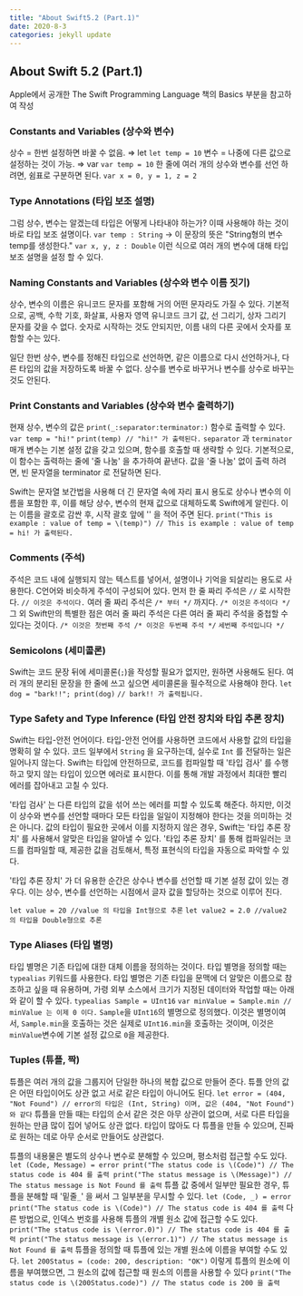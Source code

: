 ```yaml
---
title: "About Swift5.2 (Part.1)"
date: 2020-8-3
categories: jekyll update
---
```

## About Swift 5.2 (Part.1)

Apple에서 공개한 The Swift Programming Language 책의 Basics 부분을 참고하여 작성

### Constants and Variables (상수와 변수)

상수 = 한번 설정하면 바꿀 수 없음. ⇒ let 
 `let temp = 10`
변수 = 나중에 다른 값으로 설정하는 것이 가능. ⇒ var
 `var temp = 10`
한 줄에 여러 개의 상수와 변수를 선언 하려면, 쉼표로 구분하면 된다.
`var x = 0, y = 1, z = 2`

### Type Annotations (타입 보조 설명)

그럼 상수, 변수는 알겠는데 타입은 어떻게 나타내야 하는가?
이때 사용해야 하는 것이 바로 타입 보조 설명이다.
`var temp : String` 
→ 이 문장의 뜻은 "String형의 변수 temp를 생성한다."
`var x, y, z : Double`
이런 식으로 여러 개의 변수에 대해 타입 보조 설명을 설정 할 수 있다.

### Naming Constants and Variables (상수와 변수 이름 짓기)

상수, 변수의 이름은 유니코드 문자를 포함해 거의 어떤 문자라도 가질 수 있다.
기본적으로, 공백, 수학 기호, 화살표, 사용자 영역 유니코드 크기 값, 선 그리기, 상자 그리기 문자를 갖을 수 없다. 숫자로 시작하는 것도 안되지만, 이름 내의 다른 곳에서 숫자를 포함할 수는 있다.

일단 한번 상수, 변수를 정해진 타입으로 선언하면, 같은 이름으로 다시 선언하거나, 다른 타입의 값을 저장하도록 바꿀 수 없다. 상수를 변수로 바꾸거나 변수를 상수로 바꾸는 것도 안된다.

### Print Constants and Variables (상수와 변수 출력하기)

현재 상수, 변수의 값은 `print(_:separator:terminator:)` 함수로 출력할 수 있다.
`var temp = "hi!"`
`print(temp)
// "hi!" 가 출력된다.`
`separator` 과 `terminator` 매개 변수는 기본 설정 값을 갖고 있으며, 함수를 호출할 때 생략할 수 있다. 기본적으로, 이 함수는 출력하는 줄에 '줄 나눔' 을 추가하여 끝낸다. 값을 '줄 나눔' 없이 출력 하려면, 빈 문자열을 terminator 로 전달하면 된다.

Swift는 문자열 보간법을 사용해 더 긴 문자열 속에 자리 표시 용도로 상수나 변수의 이름을 포함한 후, 이를 해당 상수, 변수의 현재 값으로 대체하도록 Swift에게 알린다. 이는 이름을 괄호로 감싼 후, 시작 괄호 앞에 '\' 을 적어 주면 된다.
`print("This is example : value of temp = \(temp)")
// This is example : value of temp = hi! 가 출력된다.`

### Comments (주석)

주석은 코드 내에 실행되지 않는 텍스트를 넣어서, 설명이나 기억을 되살리는 용도로 사용한다.
C언어와 비슷하게 주석이 구성되어 있다. 먼저 한 줄 짜리 주석은 `//` 로 시작한다.
`// 이것은 주석이다.`
여러 줄 짜리 주석은 `/* 부터 */` 까지다.
`/* 이것은`
`주석이다 */`
그 외 Swift만의 특별한 점은 여러 줄 짜리 주석은 다른 여러 줄 짜리 주석을 중첩할 수 있다는 것이다.
`/* 이것은 첫번째 주석
/* 이것은 두번째 주석 */`
`세번째 주석입니다 */`

### Semicolons (세미콜론)

Swift는 코드 문장 뒤에 세미콜론(`;`)을 작성할 필요가 없지만, 원하면 사용해도 된다.
여러 개의 분리된 문장을 한 줄에 쓰고 싶으면 세미콜론을 필수적으로 사용해야 한다.
`let dog = "bark!!"; print(dog)`
`// bark!! 가 출력됩니다.`

### Type Safety and Type Inference (타입 안전 장치와 타입 추론 장치)

Swift는 타입-안전 언어이다. 타입-안전 언어를 사용하면 코드에서 사용할 값의 타입을 명확히 알 수 있다. 코드 일부에서 `String` 을 요구하는데, 실수로 `Int` 를 전달하는 일은 일어나지 않는다.
Swift는 타입에 안전하므로, 코드를 컴파일할 때 '타입 검사' 를 수행하고 맞지 않는 타입이 있으면 에러로 표시한다. 이를 통해 개발 과정에서 최대한 빨리 에러를 잡아내고 고칠 수 있다.

'타입 검사' 는 다른 타입의 값을 섞어 쓰는 에러를 피할 수 있도록 해준다. 하지만, 이것이 상수와 변수를 선언할 때마다 모든 타입을 일일이 지정해야 한다는 것을 의미하는 것은 아니다. 값의 타입이 필요한 곳에서 이를 지정하지 않은 경우, Swift는 '타입 추론 장치' 를 사용해서 알맞은 타입을 알아낼 수 있다. 
'타입 추론 장치' 를 통해 컴파일러는 코드를 컴파일할 때, 제공한 값을 검토해서, 특정 표현식의 타입을 자동으로 파악할 수 있다.

'타입 추론 장치' 가 더 유용한 순간은 상수나 변수를 선언할 때 기본 설정 값이 있는 경우다. 이는 상수, 변수를 선언하는 시점에서 글자 값을 할당하는 것으로 이루어 진다.

`let value = 20 //value 의 타입을 Int형으로 추론`
`let value2 = 2.0 //value2 의 타입을 Double형으로 추론`

### Type Aliases (타입 별명)

타입 별명은 기존 타입에 대한 대체 이름을 정의하는 것이다. 타입 별명을 정의할 때는 `typealias` 키워드를 사용한다.
타입 별명은 기존 타입을 문맥에 더 알맞은 이름으로 참조하고 싶을 때 유용하며, 가령 외부 소스에서 크기가 지정된 데이터와 작업할 때는 아래와 같이 할 수 있다.
`typealias Sample = UInt16`
`var minValue = Sample.min
// minValue 는 이제 0 이다.`
`Sample`을 `UInt16`의 별명으로 정의했다. 이것은 별명이여서, `Sample.min`을 호출하는 것은 실제로 `UInt16.min`을 호출하는 것이며, 이것은 `minValue`변수에 기본 설정 값으로 `0`을 제공한다.

### Tuples (튜플, 짝)

튜플은 여러 개의 값을 그룹지어 단일한 하나의 복합 값으로 만들어 준다. 튜플 안의 값은 어떤 타입이어도 상관 없고 서로 같은 타입이 아니어도 된다. 
`let error = (404, "Not Found")
// error의 타입은 (Int, String) 이며, 값은 (404, "Not Found") 와 같다`
튜플을 만들 때는 타입의 순서 같은 것은 아무 상관이 없으며, 서로 다른 타입을 원하는 만큼 많이 집어 넣어도 상관 없다. 타입이 많아도 다 튜플을 만들 수 있으며, 진짜로 원하는 데로 아무 순서로 만들어도 상관없다.

튜플의 내용물은 별도의 상수나 변수로 분해할 수 있으며, 평소처럼 접근할 수도 있다.
`let (Code, Message) = error
print("The status code is \(Code)")
// The status code is 404 를 출력
print("The status message is \(Message)")
// The status message is Not Found 를 출력`
튜플 값 중에서 일부만 필요한 경우, 튜플을 분해할 때 '밑줄`_`' 을 써서 그 일부분을 무시할 수 있다.
`let (Code, _) = error`
`print("The status code is \(Code)")
// The status code is 404 를 출력`
다른 방법으로, 인덱스 번호를 사용해 튜플의 개별 원소 값에 접근할 수도 있다.
`print("The status code is \(error.0)")
// The status code is 404 를 출력
print("The status message is \(error.1)")
// The status message is Not Found 를 출력`
튜플을 정의할 때 튜플에 있는 개별 원소에 이름을 부여할 수도 있다.
`let 200Status = (code: 200, description: "OK")`
이렇게 튜플의 원소에 이름을 부여했으면, 그 원소의 값에 접근할 때 원소의 이름을 사용할 수 있다
`print("The status code is \(200Status.code)")
// The status code is 200 을 출력`
